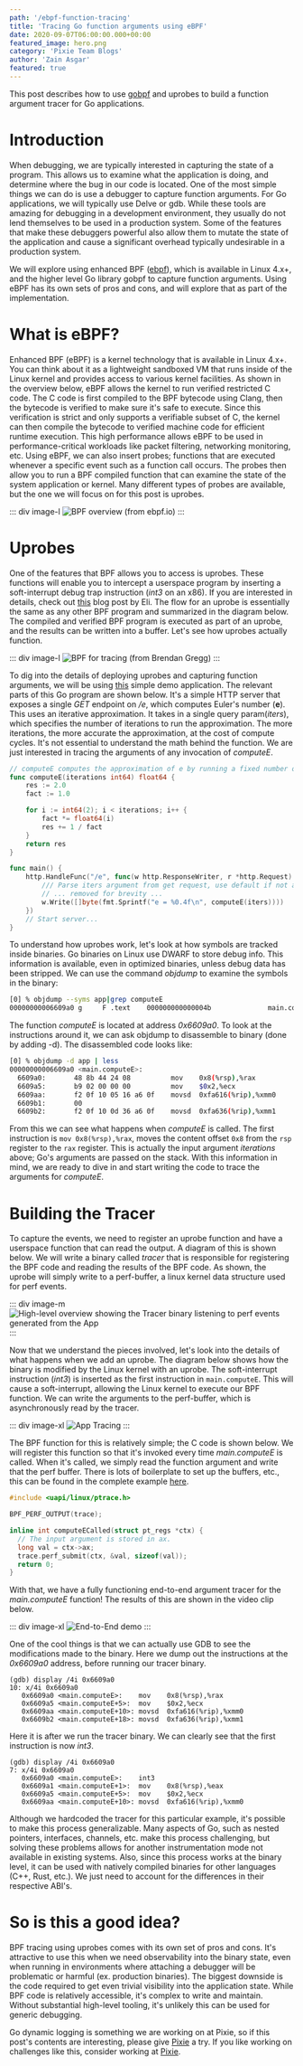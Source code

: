 ```yaml
---
path: '/ebpf-function-tracing'
title: 'Tracing Go function arguments using eBPF'
date: 2020-09-07T06:00:00.000+00:00
featured_image: hero.png
category: 'Pixie Team Blogs'
author: 'Zain Asgar'
featured: true
---
```


This post describes how to use [gobpf](https://github.com/iovisor/gobpf) and uprobes to build a function argument tracer for Go applications.

# Introduction

When debugging, we are typically interested in capturing the state of a program. This allows us to examine what the application is doing, and determine where the bug in our code is located. One of the
most simple things we can do is use a debugger to capture function arguments. For Go applications, we will typically use Delve or gdb. While these tools are amazing for debugging in a development environment, they usually do not lend themselves to be used in a production system. Some of the features that make these debuggers powerful also allow them to mutate the state of the application and
cause a significant overhead typically undesirable in a production system.

We will explore using enhanced BPF ([ebpf](https://ebpf.io)), which is available in Linux 4.x+, and the higher level Go library gobpf to capture function arguments. Using eBPF has its own sets of pros and cons, and will explore that as part of the implementation.

# What is eBPF?

Enhanced BPF (eBPF) is a kernel technology that is available in Linux 4.x+. You can think about it as a lightweight sandboxed VM that runs inside of the Linux kernel and provides access to various kernel facilities. As shown in the overview below, eBPF allows the kernel to run verified restricted C code. The C code is first compiled to the BPF bytecode using Clang, then the bytecode is verified to make sure it's safe to execute. Since this verification is strict and only supports a verifiable subset of C, the kernel can then compile the bytecode to verified machine code for efficient runtime execution. This high performance allows eBPF to be used in performance-critical workloads like packet filtering, networking monitoring, etc. Using eBPF, we can also insert probes; functions that are executed whenever a specific event such as a function call occurs. The probes then allow you to run a BPF compiled function that can examine the state of the system application or kernel. Many different types of probes are available, but the one we will focus on for this post is uprobes.

::: div image-l
![BPF overview (from ebpf.io)](./bpf-overview.png)
:::


# Uprobes

One of the features that BPF allows you to access is uprobes. These functions will enable you to intercept a userspace program by inserting a soft-interrupt debug trap instruction (_int3_ on an x86). If you are interested in details, check out [this](https://eli.thegreenplace.net/2011/01/27/how-debuggers-work-part-2-breakpoints) blog post by Eli. The flow for an uprobe is essentially the same as any other BPF program and summarized in the diagram below. The compiled and verified BPF program is executed as part of an uprobe, and the results can be written into a buffer. Let's see how uprobes actually function.



::: div image-l
![BPF for tracing (from Brendan Gregg)](./bpf-tracing.jpg)
:::

To dig into the details of deploying uprobes and capturing function arguments, we will be using [this](https://github.com/pixie-labs/pixie/blob/main/demos/simple-gotracing/app.go) simple demo application. The relevant parts of this Go program are shown below. It's a simple HTTP server that exposes a single _GET_ endpoint on _/e_, which computes Euler's number (__e__). This uses an iterative approximation. It takes in a single query param(_iters_), which specifies the number of iterations to run the approximation. The more iterations, the more accurate the approximation, at the cost of compute cycles. It's not essential to understand the math behind the function. We are just interested in tracing the arguments of any invocation of _computeE_.

```go
// computeE computes the approximation of e by running a fixed number of iterations.
func computeE(iterations int64) float64 {
	res := 2.0
	fact := 1.0

	for i := int64(2); i < iterations; i++ {
		fact *= float64(i)
		res += 1 / fact
	}
	return res
}

func main() {
	http.HandleFunc("/e", func(w http.ResponseWriter, r *http.Request) {
        /// Parse iters argument from get request, use default if not available.
        // ... removed for brevity ...
		w.Write([]byte(fmt.Sprintf("e = %0.4f\n", computeE(iters))))
	})
    // Start server...
}
```
To understand how uprobes work, let's look at how symbols are tracked inside binaries. Go binaries on Linux use DWARF to store debug info. This information is available, even in optimized binaries, unless debug data has been stripped. We can use the command _objdump_ to examine the symbols in the binary:

```bash
[0] % objdump --syms app|grep computeE
00000000006609a0 g     F .text    000000000000004b              main.computeE
```

The function _computeE_ is located at address _0x6609a0_. To look at the instructions around it, we can ask objdump to disassemble to binary (done by adding -d). The disassembled code looks like:

```bash
[0] % objdump -d app | less
00000000006609a0 <main.computeE>:
  6609a0:       48 8b 44 24 08          mov    0x8(%rsp),%rax
  6609a5:       b9 02 00 00 00          mov    $0x2,%ecx
  6609aa:       f2 0f 10 05 16 a6 0f    movsd  0xfa616(%rip),%xmm0
  6609b1:       00
  6609b2:       f2 0f 10 0d 36 a6 0f    movsd  0xfa636(%rip),%xmm1
```

From this we can see what happens when _computeE_ is called. The first instruction is `mov 0x8(%rsp),%rax`, moves the content offset `0x8` from the `rsp` register to the `rax` register. This is actually the input argument _iterations_ above; Go's arguments are passed on the stack. With this information in mind, we are ready to dive in and start writing the code to trace the arguments for _computeE_.

# Building the Tracer

To capture the events, we need to register an uprobe function and have a userspace function that can read the output. A diagram of this is shown below. We will write a binary called _tracer_ that is responsible for registering the BPF code and reading the results of the BPF code. As shown, the uprobe will simply write to a perf-buffer, a linux kernel data structure used for perf events.

::: div image-m
![High-level overview showing the Tracer binary listening to perf events generated from the App](./app-tracer.svg)
:::

Now that we understand the pieces involved, let's look into the details of what happens when we add an uprobe. The diagram below shows how the binary is modified by the Linux kernel with an uprobe. The soft-interrupt instruction (_int3_) is inserted as the first instruction in `main.computeE`. This will cause a soft-interrupt, allowing the Linux kernel to execute our BPF function. We can write the arguments to the perf-buffer, which is asynchronously read by the tracer.

::: div image-xl
![App Tracing](./app-trace.svg)
:::

The BPF function for this is relatively simple; the C code is shown below. We will register this function so that it's invoked every time _main.computeE_ is called. When it's called, we simply read the function argument and write that the perf buffer. There is lots of boilerplate to set up the buffers, etc., this can be found in the complete example [here](https://github.com/pixie-labs/pixie/blob/main/demos/simple-gotracing/tracer/tracer.go).

```c
#include <uapi/linux/ptrace.h>

BPF_PERF_OUTPUT(trace);

inline int computeECalled(struct pt_regs *ctx) {
  // The input argument is stored in ax.
  long val = ctx->ax;
  trace.perf_submit(ctx, &val, sizeof(val));
  return 0;
}
```

With that, we have a fully functioning end-to-end argument tracer for the _main.computeE_ function! The results of this are shown in the video clip below.

::: div image-xl
![End-to-End demo](./e2e-demo.gif)
:::

One of the cool things is that we can actually use GDB to see the modifications made to the binary. Here we dump out the instructions at the _0x6609a0_ address, before running our tracer binary.

```
(gdb) display /4i 0x6609a0
10: x/4i 0x6609a0
   0x6609a0 <main.computeE>:    mov    0x8(%rsp),%rax
   0x6609a5 <main.computeE+5>:  mov    $0x2,%ecx
   0x6609aa <main.computeE+10>: movsd  0xfa616(%rip),%xmm0
   0x6609b2 <main.computeE+18>: movsd  0xfa636(%rip),%xmm1
```

Here it is after we run the tracer binary. We can clearly see that the first instruction is now _int3_.

```
(gdb) display /4i 0x6609a0
7: x/4i 0x6609a0
   0x6609a0 <main.computeE>:    int3
   0x6609a1 <main.computeE+1>:  mov    0x8(%rsp),%eax
   0x6609a5 <main.computeE+5>:  mov    $0x2,%ecx
   0x6609aa <main.computeE+10>: movsd  0xfa616(%rip),%xmm0
```

Although we hardcoded the tracer for this particular example, it's possible to make this process generalizable. Many aspects of Go, such as nested pointers, interfaces, channels, etc. make this process challenging, but solving these problems allows for another instrumentation mode not available in existing systems. Also, since this process works at the binary level, it can be used with natively compiled binaries for other languages (C++, Rust, etc.). We just need to account for the differences in their respective ABI's.

# So is this a good idea?

BPF tracing using uprobes comes with its own set of pros and cons. It's attractive to use this when we need observability into the binary state, even when running in environments where attaching a debugger will be problematic or harmful (ex. production binaries). The biggest downside is the code required to get even trivial visibility into the application state. While BPF code is relatively accessible, it's complex to write and maintain. Without substantial high-level tooling, it's unlikely this can be used for generic debugging.

Go dynamic logging is something we are working on at Pixie, so if this post's contents are interesting, please give [Pixie](https://pixielabs.ai) a try. If you like working on challenges like this, consider working at [Pixie](https://pixielabs.ai/career).

